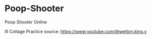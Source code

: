 # Poop-Shooter
Poop Shooter Online

III Collage Practice 
source: https://www.youtube.com/@welton.king.v
